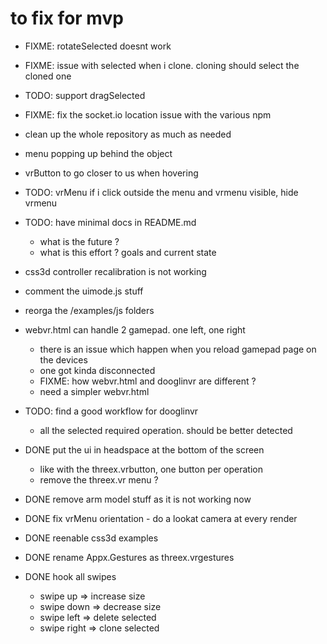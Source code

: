 # to fix for mvp
- FIXME: rotateSelected doesnt work
- FIXME: issue with selected when i clone. cloning should select the cloned one
- TODO: support dragSelected
- FIXME: fix the socket.io location issue with the various npm
- clean up the whole repository as much as needed

- menu popping up behind the object
- vrButton to go closer to us when hovering
- TODO: vrMenu if i click outside the menu and vrmenu visible, hide vrmenu

- TODO: have minimal docs in README.md
  - what is the future ?
  - what is this effort ? goals and current state
- css3d controller recalibration is not working
- comment the uimode.js stuff
- reorga the /examples/js folders
- webvr.html can handle 2 gamepad. one left, one right
  - there is an issue which happen when you reload gamepad page on the devices
  - one got kinda disconnected
  - FIXME: how webvr.html and dooglinvr are different ?
  - need a simpler webvr.html
- TODO: find a good workflow for dooglinvr
  - all the selected required operation. should be better detected

- DONE put the ui in headspace at the bottom of the screen
  - like with the threex.vrbutton, one button per operation
  - remove the threex.vr menu ?
- DONE remove arm model stuff as it is not working now
- DONE fix vrMenu orientation - do a lookat camera at every render
- DONE reenable css3d examples
- DONE rename Appx.Gestures as threex.vrgestures
- DONE hook all swipes
  - swipe up => increase size
  - swipe down => decrease size
  - swipe left => delete selected
  - swipe right => clone selected
